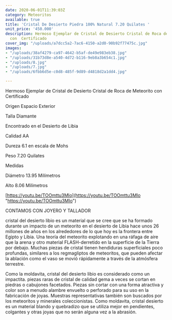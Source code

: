 ```yaml
---
date: 2020-06-01T11:39:03Z
category: Meteoritos
available: true
title: 'Cristal De Desierto Piedra 100% Natural 7.20 Quilates '
unit_price: '450.000'
description: Hermoso Ejemplar de Cristal de Desierto Cristal de Roca de Meteorito
  con  Certificado
cover_img: "/uploads/a7dcc5a2-7ac6-4150-a2d0-90b92f77475c.jpg"
images:
- "/uploads/38af4279-ca97-4642-b5af-de49e983eb38.jpg"
- "/uploads/31b73d8e-a540-4d72-b116-9eb8a3b654c1.jpg"
- "/uploads/8.jpg"
- "/uploads/7.jpg"
- "/uploads/6fbb6d5e-c0d8-485f-9d89-d4818d2a1dd4.jpg"

---
```

Hermoso Ejemplar de Cristal de Desierto Cristal de Roca de Meteorito con Certificado

Origen Espacio Exterior 

Talla Diamante 

Encontrado en el Desierto de Libia

Calidad AA 

Dureza 6.1 en escala de Mohs 

Peso 7.20 Quilates 

Medidas

Diámetro 13.95 Milímetros 

Alto 8.06 Milímetros 

[https://youtu.be/TOOmttu3MIo](https://youtu.be/TOOmttu3MIo "https://youtu.be/TOOmttu3MIo")

CONTAMOS CON JOYERO Y TALLADOR 

cristal del desierto libio es un material que se cree que se ha formado durante un impacto de un meteorito en el desierto de Libia hace unos 26 millones de años en los alrededores de lo que hoy es la frontera entre Egipto y Libia. Una teoría del meteorito explotando en una ráfaga de aire que la arena y otro material FLASH-derretido en la superficie de la Tierra por debajo. Muchas piezas de cristal tienen hendiduras superficiales poco profundas, similares a los regmagliptos de meteoritos, que pueden afectar la ablación como el vaso se movió rápidamente a través de la atmósfera terrestre.

Como la moldavita, cristal del desierto libio es considerado como un impactita. piezas raras de cristal de calidad gema a veces se cortan en piedras o cabujones facetados. Piezas sin cortar con una forma atractiva y color son a menudo alambre envuelto o perforado para su uso en la fabricación de joyas. Muestras representativas también son buscados por los meteoritos y minerales coleccionistas. Como moldavita, cristal desierto es un material blando y quebradizo que se utiliza mejor en pendientes, colgantes y otras joyas que no serán alguna vez a la abrasión.